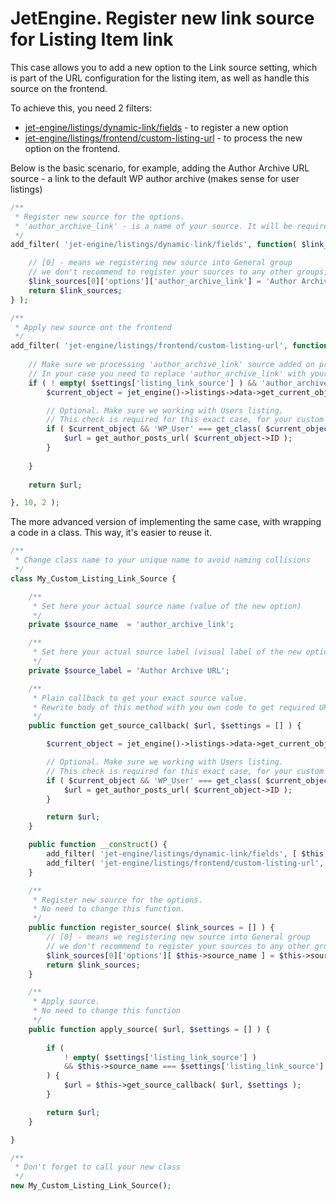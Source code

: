 # JetEngine. Register new link source for Listing Item link

This case allows you to add a new option to the Link source setting, which is part of the URL configuration for the listing item, as well as handle this source on the frontend.

To achieve this, you need 2 filters:

- <a href="/01-jet-engine/01-hooks/01-listings/filters.md#jet-enginelistingsdynamic-linkfields">jet-engine/listings/dynamic-link/fields</a> - to register a new option
- <a href="/01-jet-engine/01-hooks/01-listings/filters.md#jet-enginelistingsfrontendcustom-listing-url">jet-engine/listings/frontend/custom-listing-url</a> - to process the new option on the frontend.

Below is the basic scenario, for example, adding the Author Archive URL source - a link to the default WP author archive (makes sense for user listings)

```php
/**
 * Register new source for the options.
 * 'author_archive_link' - is a name of your source. It will be required on the next step.
 */
add_filter( 'jet-engine/listings/dynamic-link/fields', function( $link_sources ) {

	// [0] - means we registering new source into General group
	// we don't recommend to register your sources to any other groups, because they are dynamic and depends on your website structure
	$link_sources[0]['options']['author_archive_link'] = 'Author Archive URL';
	return $link_sources;
} );

/**
 * Apply new source ont the frontend
 */
add_filter( 'jet-engine/listings/frontend/custom-listing-url', function( $url, $settings = [] ) {
	
	// Make sure we processing 'author_archive_link' source added on previous step.
	// In your case you need to replace 'author_archive_link' with your actual source name
	if ( ! empty( $settings['listing_link_source'] ) && 'author_archive_link' === $settings['listing_link_source'] ) {
		$current_object = jet_engine()->listings->data->get_current_object();

		// Optional. Make sure we working with Users listing.
		// This check is required for this exact case, for your custom source such check will be different
		if ( $current_object && 'WP_User' === get_class( $current_object ) ) {
			$url = get_author_posts_url( $current_object->ID );
		}
		
	}
	
	return $url;

}, 10, 2 );
```

The more advanced version of implementing the same case, with wrapping a code in a class. This way, it's easier to reuse it. 

```php
/**
 * Change class name to your unique name to avoid naming collisions
 */
class My_Custom_Listing_Link_Source {

	/**
	 * Set here your actual source name (value of the new option)
	 */
	private $source_name  = 'author_archive_link';

	/**
	 * Set here your actual source label (visual label of the new option)
	 */
	private $source_label = 'Author Archive URL';

	/**
	 * Plain callback to get your exact source value.
	 * Rewrite body of this method with you own code to get required URL
	 */
	public function get_source_callback( $url, $settings = [] ) {

		$current_object = jet_engine()->listings->data->get_current_object();

		// Optional. Make sure we working with Users listing.
		// This check is required for this exact case, for your custom source such check will be different
		if ( $current_object && 'WP_User' === get_class( $current_object ) ) {
			$url = get_author_posts_url( $current_object->ID );
		}

		return $url;
	}

	public function __construct() {
		add_filter( 'jet-engine/listings/dynamic-link/fields', [ $this, 'register_source' ] );
		add_filter( 'jet-engine/listings/frontend/custom-listing-url', [ $this, 'apply_source' ], 10, 2 );
	}

	/**
	 * Register new source for the options.
	 * No need to change this function.
	 */
	public function register_source( $link_sources = [] ) {
		// [0] - means we registering new source into General group
		// we don't recommend to register your sources to any other groups, because they are dynamic and depends on your website structure
		$link_sources[0]['options'][ $this->source_name ] = $this->source_label;
		return $link_sources;
	}

	/**
	 * Apply source.
	 * No need to change this function
	 */
	public function apply_source( $url, $settings = [] ) {
		
		if ( 
			! empty( $settings['listing_link_source'] ) 
			&& $this->source_name === $settings['listing_link_source'] 
		) {
			$url = $this->get_source_callback( $url, $settings );
		}

		return $url;
	}

}

/**
 * Don't forget to call your new class
 */
new My_Custom_Listing_Link_Source();
```


